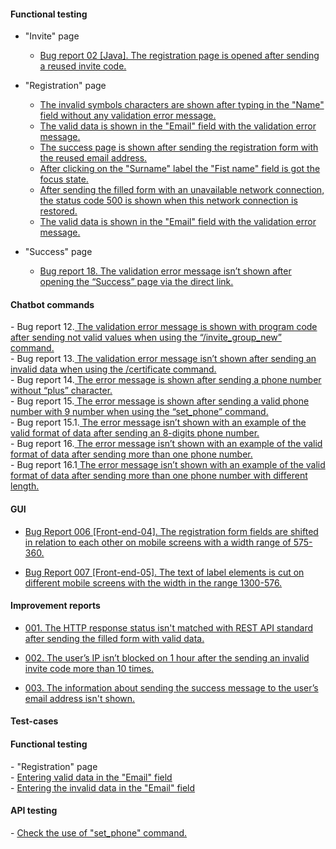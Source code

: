 
<h4>Functional testing</h4>

- "Invite" page<br>
	- <a href="https://docs.google.com/spreadsheets/d/1Fn7lGfk7Sxg4w7P8sfubcdUS0Z6yhLiAXcfR8-r9ZE4/edit#gid=0">Bug report 02 [Java]. The registration page is opened after sending a reused invite code.</a><br> 

- "Registration" page<br>
	- <a href="https://docs.google.com/spreadsheets/d/1tNagMIF4eYjgD_BL5_GjFs7X_ddDJYSbpO9NZRbFwHs/edit?usp=drive_link">The invalid symbols characters are shown after typing in the "Name" field without any validation error message.</a><br>
	- <a href="https://docs.google.com/spreadsheets/d/1N_7oR7md5W4-cm_o_eM-f7l1znAkgDw-XhvdIkCfEE0/edit#gid=0">The valid data is shown in the "Email" field with the validation error message.</a><br>
	- <a href="https://docs.google.com/spreadsheets/d/1RLyIneYOWRytbx3LyRzOx9SPPTmG_Q41-LPbeXGAhew/edit?usp=drive_link">The success page is shown after sending the  registration form with the reused email address.</a><br>
	- <a href="https://docs.google.com/spreadsheets/d/1K18xAxBUOHqcjI4q2lWE5ApOid_nMb4KOtb_z22IVS0/edit?usp=drive_link">After clicking on the "Surname" label the "Fist name" field is got the focus state.</a><br>
	- <a href="https://docs.google.com/spreadsheets/d/1faetb7STSzvGPd4tw0xcwHl1DdQNnbaJaeedGQMnYMM/edit?usp=drive_link">After sending the filled form with an unavailable network connection, the status code 500 is shown when this network connection is restored.</a><br>
	- <a href="https://docs.google.com/spreadsheets/d/1N_7oR7md5W4-cm_o_eM-f7l1znAkgDw-XhvdIkCfEE0/edit?usp=drive_link">The valid data is shown in the "Email" field with the validation error message.</a><br>

- "Success" page<br>
	- <a href="https://docs.google.com/spreadsheets/d/1lEdpjmBqe1bI956ex78mkJ58upFuzl-j71OrpFXDtts/edit#gid=0">Bug report 18. The validation error message isn’t shown after opening the “Success” page via the direct link.</a>

<h4>Chatbot commands</h4>
- Bug report 12.<a href="https://docs.google.com/spreadsheets/d/1uOoqdZPZafw1FRrFuZ5T7Wd3EeA6_8nPSSRIfzM31yk/edit#gid=0"> The validation error message is shown with program code after sending not valid values when using the “/invite_group_new” command.</a><br>
- Bug report 13.<a href="https://docs.google.com/spreadsheets/d/1bXGWtN_nC8rS-nqif5d7xvoF2fzvuHbQT6AbdUL1oWo/edit?usp=drive_link"> The validation error message isn’t shown after sending an invalid data when using the /certificate command.</a><br>
- Bug report 14.<a href="https://docs.google.com/spreadsheets/d/1-PsMUQ-eoBH3yQ_-2lPkC6U99ULIt5nGg-VgJOunlzc/edit?usp=drive_link"> The error message is shown after sending a phone number without “plus” character.</a><br>
- Bug report 15.<a href="https://docs.google.com/spreadsheets/d/1LWxdabb_98eGmV4hBbAjI-q84lk4ksIeNQY5U4NrtlU/edit#gid=0"> The error message is shown after sending a valid phone number with 9 number when using the “set_phone” command.</a><br>
- Bug report 15.1.<a href="https://docs.google.com/spreadsheets/d/1KDmJS8DEpiPMvcadH69OBqGh5TLdhZdceNJXT9O6nr4/edit#gid=0"> The error message isn’t shown with an example of the valid format of data after sending an 8-digits phone number.</a><br>
- Bug report 16.<a href="https://docs.google.com/spreadsheets/d/18BM_tOISc-QJPvabkgWjbfXBxhfvuxom9OhnQs_52oE/edit#gid=0"> The error message isn’t shown with an example of the valid format of data after sending more than one phone number.</a><br>
- Bug report 16.1<a href="https://docs.google.com/spreadsheets/d/1pkZ4mRKTQcyhCtZA4XyRZunuFaav7PJrlcMguUsSp8w/edit#gid=0"> The error message isn’t shown with an example of the valid format of data after sending more than one phone number with different length.</a><br>

<h4>GUI</h4>

- <a href="https://docs.google.com/spreadsheets/d/12KEEJFddZtl741j8TxCts92ghMKKscoNiEowJAWGCqc/edit?usp=drive_link">Bug Report 006 [Front-end-04]. The registration form fields are shifted in relation to each other on mobile screens with a width range of 575-360.</a>

- <a href="https://docs.google.com/spreadsheets/d/1L49IR-pGNUU1iiRUX3gF39JA6HDmMazQv_KX39uTFUw/edit?usp=drive_link">Bug Report 007 [Front-end-05]. The text of label elements is cut on different mobile screens with the width in the range 1300-576.</a>

<h4>Improvement reports</h4>

- <a href="https://docs.google.com/spreadsheets/d/1jPh2PQF08kHg0HAhLqY6ms1YFzb-_9nNB978_ZXBXdM/edit#gid=0">001. The HTTP response status isn't matched with REST API standard after sending the filled form with valid data.</a><br>

- <a href="https://docs.google.com/spreadsheets/d/1ZQHbYzH-a9EcmMUyRbbV89DUgfnDwnxJpU0L1RcrZ3E/edit#gid=0">002. The user’s IP isn’t blocked on 1 hour after the sending an invalid invite code more than 10 times.</a><br>

- <a href="https://docs.google.com/spreadsheets/d/1EPhn7gw947D7yXp0c8SdPrJ-a8gHZOVhVgMhAMjoi0o/edit#gid=0">003. The information about sending the success message to the user’s email address isn't shown.</a><br>





<h4>Test-cases</h4>

<h4>Functional testing</h4>
- "Registration" page<br>
	- <a target="_blank" href="https://docs.google.com/spreadsheets/d/1k1Ho59dMCFbFvGevWtq7IEgSbBQ7ae9TdQ2aKOYOh6w/edit?usp=drive_link" target="_blank">Entering valid data in the "Email" field</a><br>
	- <a href="https://docs.google.com/spreadsheets/d/1hnf9GQcA1bh_rulY5DjwS9RoPrIlOp5Z/edit?usp=drive_link&ouid=102064553302234595178&rtpof=true&sd=true">Entering the invalid data in the "Email" field</a><br>

 <h4>API testing</h4>
- <a href="https://docs.google.com/spreadsheets/d/18hdKZYyNR6_YuQIqBOobO_dhKbYjztsd/edit?usp=drive_link&ouid=102064553302234595178&rtpof=true&sd=true">Check the use of "set_phone" command.</a><br>
